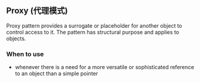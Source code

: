 ## Proxy (代理模式)

Proxy pattern provides a surrogate or placeholder for another object to control access to it.
The pattern has structural purpose and applies to objects. 

### When to use

* whenever there is a need for a more versatile or sophisticated reference to an object than a simple pointer
